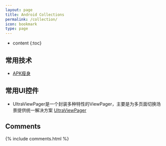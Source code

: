 ```yaml
---
layout: page
title: Android Collections
permalink: /collection/
icon: bookmark
type: page
---
```


* content
{:toc}

## 常用技术
* [APK瘦身](https://github.com/ShowJoy-com/showjoy-blog/issues/27)



## 常用UI控件

* UltraViewPager是一个封装多种特性的ViewPager，主要是为多页面切换场景提供统一解决方案
[UltraViewPager](https://github.com/alibaba/UltraViewPager)



## Comments

{% include comments.html %}
